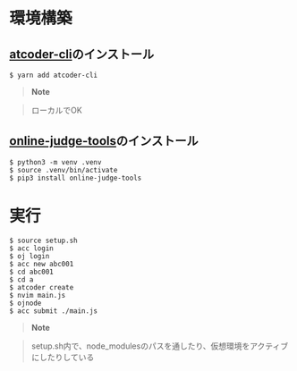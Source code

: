 # 環境構築

## [atcoder-cli](https://github.com/Tatamo/atcoder-cli)のインストール

```
$ yarn add atcoder-cli
```

> **Note**

> ローカルでOK

## [online-judge-tools](https://github.com/online-judge-tools/oj)のインストール

```
$ python3 -m venv .venv
$ source .venv/bin/activate
$ pip3 install online-judge-tools
```

# 実行

```
$ source setup.sh
$ acc login
$ oj login
$ acc new abc001
$ cd abc001
$ cd a
$ atcoder create
$ nvim main.js
$ ojnode
$ acc submit ./main.js
```

> **Note**

> setup.sh内で、node\_modulesのパスを通したり、仮想環境をアクティブにしたりしている
